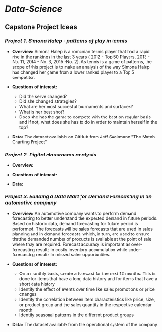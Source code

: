 # *Data-Science*

## **Capstone Project Ideas**

### *Project 1. Simona Halep  - patterns of play in tennis*

* **Overview:** 
Simona Halep is a romanian tennis player that had a rapid rise in the rankings in the last 3 years ( 2012 - Top 50 Players, 2013 - No. 11, 2014 - No. 3, 2015 -No. 2). As tennis is a game of patterns, the scope of this project is to make an analysis of the way Simona Halep has changed her game from a lower ranked player to a Top 5 competitor.

* **Questions of interest:**
    + Did the serve changed?
    + Did she changed strategies?
    + What are her most succesful tournaments and surfaces?
    + What is her best shot? 
    + Does she has the game to compete with the best on regular basis and if not, what does she has to do in order to maintain herself in the top?
    
* **Data:** 
The dataset available on GitHub from Jeff Sackmann "The Match Charting Project"

### *Project 2. Digital classrooms analysis*

* **Overview:**

* **Questions of interest:**
* **Data:** 

### *Project 3. Building a Data Mart for Demand Forecasting in an automotive company*
* **Overview:**
An automotive company wants to perform demand forecasting to better understand the expected demand in future periods. Based on historic data, demand forecasting for future period is performed. The forecasts will be sales forecasts that are used in sales planning and in demand forecasts, which, in turn, are used to ensure thatthe demanded number of products is available at the point of sale where thay are required. Forecast accuracy is important as over-forecasting results in costly inventory accumulation while under-forecasting results in missed sales opportunities.

* **Questions of interest:**
    + On a monthly basis, create a forecast for the next 12 months. This is done for items that have a long data history and for items that have a short data history
    + Identify the effect of events over time like sales promotions or price changes
    + Identify the correlation between item characteristics like price, size, or product group and the sales quantity in the respective calendar month
    + Identify seasonal patterns in the different product groups
    
* **Data:** 
The dataset available from the operational system of the company
